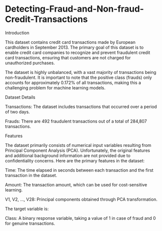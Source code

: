 # Detecting-Fraud-and-Non-fraud-Credit-Transactions

Introduction

This dataset contains credit card transactions made by European cardholders in September 2013. The primary goal of this dataset is to enable credit card companies to recognize and prevent fraudulent credit card transactions, ensuring that customers are not charged for unauthorized purchases.

The dataset is highly unbalanced, with a vast majority of transactions being non-fraudulent. It is important to note that the positive class (frauds) only accounts for approximately 0.172% of all transactions, making this a challenging problem for machine learning models.

Dataset Details

Transactions: The dataset includes transactions that occurred over a period of two days.

Frauds: There are 492 fraudulent transactions out of a total of 284,807 transactions.

Features

The dataset primarily consists of numerical input variables resulting from Principal Component Analysis (PCA). Unfortunately, the original features and additional background information are not provided due to confidentiality concerns. Here are the primary features in the dataset:

Time: The time elapsed in seconds between each transaction and the first transaction in the dataset.

Amount: The transaction amount, which can be used for cost-sensitive learning.

V1, V2, ..., V28: Principal components obtained through PCA transformation.

The target variable is:

Class: A binary response variable, taking a value of 1 in case of fraud and 0 for genuine transactions.
